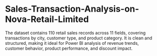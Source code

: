# Sales-Transaction-Analysis-on-Nova-Retail-Limited
The dataset contains 110 retail sales records across 11 fields, covering transactions by city, customer type, and product category. It is clean and structured, making it ideal for Power BI analysis of revenue trends, customer behavior, product performance, and discount impact.
